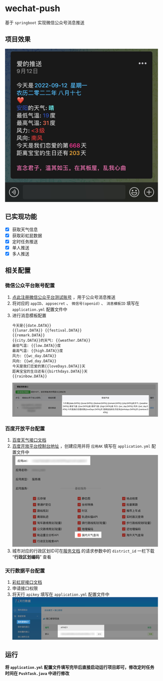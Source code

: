 # wechat-push
基于 `springboot` 实现微信公众号消息推送

## 项目效果
![img.png](src/main/resources/image/推送效果.jpg)

## 已实现功能
- [X] 获取天气信息
- [X] 获取彩虹屁数据
- [X] 定时任务推送
- [X] 单人推送
- [X] 多人推送

## 相关配置

### 微信公众平台账号配置
1. [点此注册微信公众平台测试账号](https://mp.weixin.qq.com/debug/cgi-bin/sandboxinfo?action=showinfo&t=sandbox/index) ，用于公众号消息推送
2. 将对应的 `appID`、`appsecret` 、 `微信号(openid)` 、 `消息模板ID` 填写在 `application.yml` 配置文件中
3. 进行消息模板配置
    ```
    今天是{{date.DATA}}
    {{lunar.DATA}} {{festival.DATA}}
    {{remark.DATA}}
    {{city.DATA}}的天气: {{weather.DATA}}
    最低气温: {{low.DATA}}度
    最高气温: {{high.DATA}}度
    风力: {{wc_day.DATA}}
    风向: {{wd_day.DATA}}
    今天是我们恋爱的第{{loveDays.DATA}}天
    距离宝宝的生日还有{{birthdays.DATA}}天
    {{rainbow.DATA}}
    ```
   ![img.png](src/main/resources/image/消息模板配置.png)


### 百度开放平台配置
1. [百度天气接口文档](https://lbs.baidu.com/index.php?title=webapi/weather)
2. [百度开放平台控制台地址](https://lbs.baidu.com/apiconsole/key#/home) ，创建应用并将 `应用AK` 填写在 `application.yml` 配置文件中
    ![img.png](src/main/resources/image/百度开放平台配置.png)
3. 城市对应的行政区划ID可在[服务文档](https://lbs.baidu.com/index.php?title=webapi/weather) 的请求参数中的 `district_id` 一栏下载 “**行政区划编码**” 查看

### 天行数据平台配置
1. [彩虹屁接口文档](https://www.tianapi.com/apiview/181)
2. 申请接口权限
3. 将天行 `apikey` 填写在 `application.yml` 配置文件中
![img.png](src/main/resources/image/天行api配置.png)

## 运行

**将 `application.yml` 配置文件填写完毕后直接启动运行项目即可，修改定时任务时间在 `PushTask.java` 中进行修改** 